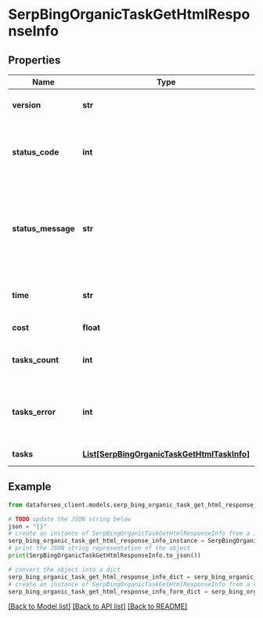 # SerpBingOrganicTaskGetHtmlResponseInfo


## Properties

Name | Type | Description | Notes
------------ | ------------- | ------------- | -------------
**version** | **str** | the current version of the API | [optional] 
**status_code** | **int** | general status code you can find the full list of the response codes here | [optional] 
**status_message** | **str** | general informational message you can find the full list of general informational messages here | [optional] 
**time** | **str** | total execution time, seconds | [optional] 
**cost** | **float** | total tasks cost, USD | [optional] 
**tasks_count** | **int** | the number of tasks in the tasks array | [optional] 
**tasks_error** | **int** | the number of tasks in the tasks array returned with an error | [optional] 
**tasks** | [**List[SerpBingOrganicTaskGetHtmlTaskInfo]**](SerpBingOrganicTaskGetHtmlTaskInfo.md) | array of tasks | [optional] 

## Example

```python
from dataforseo_client.models.serp_bing_organic_task_get_html_response_info import SerpBingOrganicTaskGetHtmlResponseInfo

# TODO update the JSON string below
json = "{}"
# create an instance of SerpBingOrganicTaskGetHtmlResponseInfo from a JSON string
serp_bing_organic_task_get_html_response_info_instance = SerpBingOrganicTaskGetHtmlResponseInfo.from_json(json)
# print the JSON string representation of the object
print(SerpBingOrganicTaskGetHtmlResponseInfo.to_json())

# convert the object into a dict
serp_bing_organic_task_get_html_response_info_dict = serp_bing_organic_task_get_html_response_info_instance.to_dict()
# create an instance of SerpBingOrganicTaskGetHtmlResponseInfo from a dict
serp_bing_organic_task_get_html_response_info_form_dict = serp_bing_organic_task_get_html_response_info.from_dict(serp_bing_organic_task_get_html_response_info_dict)
```
[[Back to Model list]](../README.md#documentation-for-models) [[Back to API list]](../README.md#documentation-for-api-endpoints) [[Back to README]](../README.md)


